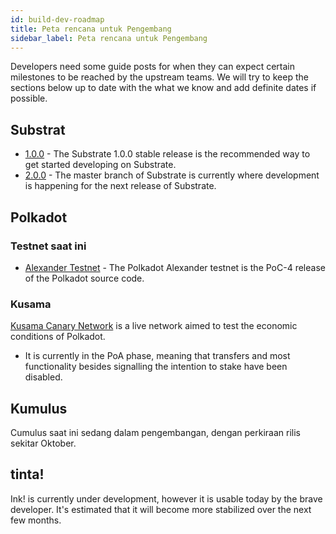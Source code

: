 ```yaml
---
id: build-dev-roadmap
title: Peta rencana untuk Pengembang
sidebar_label: Peta rencana untuk Pengembang
---
```


Developers need some guide posts for when they can expect certain milestones to be reached by the upstream teams. We will try to keep the sections below up to date with the what we know and add definite dates if possible.

## Substrat

- [1.0.0](https://github.com/paritytech/substrate/tree/v1.0) - The Substrate 1.0.0 stable release is the recommended way to get started developing on Substrate.
- [2.0.0](https://github.com/paritytech/substrate) - The master branch of Substrate is currently where development is happening for the next release of Substrate.

## Polkadot

### Testnet saat ini

- [Alexander Testnet](https://github.com/paritytech/polkadot#install-poc-4-on-alexander-testnet) - The Polkadot Alexander testnet is the PoC-4 release of the Polkadot source code.

### Kusama

[Kusama Canary Network](https://github.com/paritytech/polkadot#22-install-kusama-canary-network) is a live network aimed to test the economic conditions of Polkadot.

- It is currently in the PoA phase, meaning that transfers and most functionality besides signalling the intention to stake have been disabled.

## Kumulus

Cumulus saat ini sedang dalam pengembangan, dengan perkiraan rilis sekitar Oktober.

## tinta!

Ink! is currently under development, however it is usable today by the brave developer. It's estimated that it will become more stabilized over the next few months.
